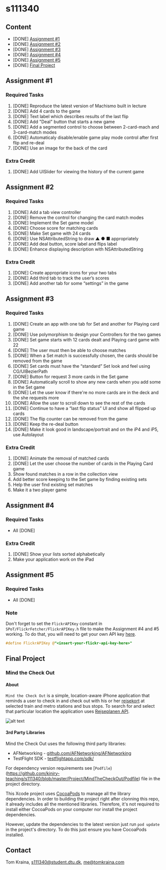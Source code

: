 s111340
=======

Content
-------

- [DONE] [Assignment #1](#assignment-1)
- [DONE] [Assignment #2](#assignment-2)
- [DONE] [Assignment #3](#assignment-3)
- [DONE] [Assignment #4](#assignment-4)
- [DONE] [Assignment #5](#assignment-5)
- [DONE] [Final Project](#final-project)


Assignment #1
-------------

### Required Tasks
1. [DONE] Reproduce the latest version of Machismo built in lecture
2. [DONE] Add 4 cards to the game
3. [DONE] Text label which describes results of the last flip
4. [DONE] Add "Deal" button that starts a new game
5. [DONE] Add a segmented control to choose between 2-card-mach and 3-card-match modes
6. [DONE] Automaticaly disable/enable game play mode control after first flip and re-deal
7. [DONE] Use an image for the back of the card

### Extra Credit
1. [DONE] Add UISlider for viewing the history of the current game

Assignment #2
-------------

### Required Tasks
1. [DONE] Add a tab view controller
2. [DONE] Remove the control for changing the card match modes
3. [DONE] Implement the Set game model
4. [DONE] Choose score for matching cards
5. [DONE] Make Set game with 24 cards
6. [DONE] Use NSAttributedString to draw ▲ ● ■ appropriately
7. [DONE] Add deal button, score label and flips label
8. [DONE] Enhance displaying description with NSAttributedString

### Extra Credit
1. [DONE] Create appropriate icons for your two tabs
2. [DONE] Add third tab to track the user’s scores
3. [DONE] Add another tab for some “settings” in the game

Assignment #3
-------------

### Required Tasks
1. [DONE] Create an app with one tab for Set and another for Playing card game
2. [DONE] Use polymorphism to design your Controllers for the two games
3. [DONE] Set game starts with 12 cards dealt and Playing card game with 22
4. [DONE] The user must then be able to choose matches
5. [DONE] When a Set match is successfully chosen, the cards should be removed from the game
6. [DONE] Set cards must have the “standard” Set look and feel using CG/UIBezierPath
7. [DONE] Button for request 3 more cards in the Set game
8. [DONE] Automatically scroll to show any new cards when you add some in the Set game
9. [DONE] Let the user know if there're no more cards are in the deck and the she requests more
10. [DONE] Allow the user to scroll down to see the rest of the cards
11. [DONE] Continue to have a “last flip status” UI and show all flipped up cards
12. [DONE] The flip counter can be removed from the game
13. [DONE] Keep the re-deal button
14. [DONE] Make it look good in landscape/portrait and on the iP4 and iP5, use Autolayout

### Extra Credit
1. [DONE] Animate the removal of matched cards
2. [DONE] Let the user choose the number of cards in the Playing Card game
3. Show found matches in a row in the collection view
4. Add better score keeping to the Set game by finding existing sets
5. Help the user find existing set matches
6. Make it a two player game

Assignment #4
-------------

### Required Tasks
- All [DONE]

### Extra Credit
1. [DONE] Show your lists sorted alphabetically 
2. Make your application work on the iPad

Assignment #5
-------------

### Required Tasks
- All [DONE]

### Note
Don't forget to set the `FlickrAPIKey` constant in `SPoT/FlickrFetcher/FlickrAPIKey.h` file to make the Assignment #4 and #5 working. To do that, you will need to get your own API key [here](http://www.flickr.com/services/api/misc.api_keys.html).

```objective-c
#define FlickrAPIKey @"<insert-your-flickr-api-key-here>"
```

Final Project
-------------

### Mind the Check Out

#### About

`Mind the Check Out` is a simple, location-aware iPhone application that reminds a user to check in and check out with his or her [rejsekort](http://www.rejsekort.dk) at selected train and metro stations and bus stops. To search for and select that particular location the application uses [Rejseplanen API](http://labs.rejseplanen.dk/labs/data__brug/rejseplanens_api/).

![alt text](https://raw.github.com/kiniry-teaching/s111340/master/Project/Screenshot.png "Mind the Check Out screenshot")

#### 3rd Party Libraries

Mind the Check Out uses the following third party libraries:

- AFNetworking - [github.com/AFNetworking/AFNetworking](https://github.com/AFNetworking/AFNetworking)
- TestFlight SDK - [testflightapp.com/sdk/](https://testflightapp.com/sdk/)

For dependency version requirements see [`Podfile`)(https://github.com/kiniry-teaching/s111340/blob/master/Project/MindTheCheckOut/Podfile) file in the project directory.

This Xcode project uses [CocoaPods](https://github.com/CocoaPods/CocoaPods) to manage all the library dependencies. In order to building the project right after clonning this repo, it already includes all the mentioned libraries. Therefore, it's not required to install either CocoaPods on your computer nor install the project dependencies.

However, update the dependencies to the latest version just run `pod update` in the project's directory. To do this just ensure you have CocoaPods installed.

Contact
-------
Tom Kraina, s111340@student.dtu.dk, me@tomkraina.com